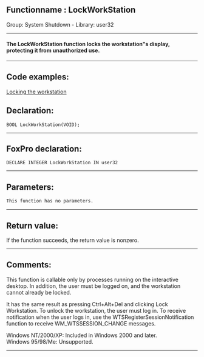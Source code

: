 <link rel="stylesheet" type="text/css" href="../../css/win32api.css">  
<link rel="stylesheet" href="https://cdnjs.cloudflare.com/ajax/libs/font-awesome/4.7.0/css/font-awesome.min.css">

## Functionname : LockWorkStation
Group: System Shutdown - Library: user32    
***  


#### The LockWorkStation function locks the workstation"s display, protecting it from unauthorized use.
***  


## Code examples:
[Locking the workstation](../../samples/sample_300.md)  

## Declaration:
```foxpro  
BOOL LockWorkStation(VOID);  
```  
***  


## FoxPro declaration:
```foxpro  
DECLARE INTEGER LockWorkStation IN user32  
```  
***  


## Parameters:
```txt  
This function has no parameters.  
```  
***  


## Return value:
If the function succeeds, the return value is nonzero.  
***  


## Comments:
This function is callable only by processes running on the interactive desktop. In addition, the user must be logged on, and the workstation cannot already be locked.  
  
It has the same result as pressing Ctrl+Alt+Del and clicking Lock Workstation. To unlock the workstation, the user must log in. To receive notification when the user logs in, use the WTSRegisterSessionNotification function to receive WM_WTSSESSION_CHANGE messages.  
  
Windows NT/2000/XP: Included in Windows 2000 and later.  
Windows 95/98/Me: Unsupported.  
  
***  

